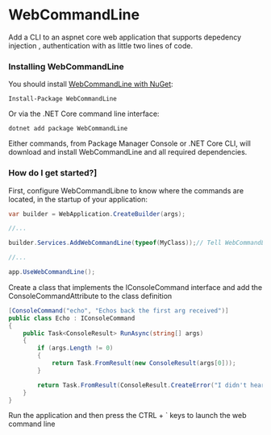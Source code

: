 # WebCommandLine
Add a CLI to an aspnet core web application that supports depedency injection , authentication with as little two lines of code.

### Installing WebCommandLine

You should install [WebCommandLine with NuGet](https://www.nuget.org/packages/WebCommandLine):

    Install-Package WebCommandLine
    
Or via the .NET Core command line interface:

    dotnet add package WebCommandLine

Either commands, from Package Manager Console or .NET Core CLI, will download and install WebCommandLine and all required dependencies.

### How do I get started?]

First, configure WebCommandLibne to know where the commands are located, in the startup of your application:

```csharp
var builder = WebApplication.CreateBuilder(args);

//...

builder.Services.AddWebCommandLine(typeof(MyClass));// Tell WebCommandLine which assembly to scan for console commands

//...

app.UseWebCommandLine();

```

Create a class that implements the IConsoleCommand interface and add the ConsoleCommandAttribute to the class definition

```csharp
[ConsoleCommand("echo", "Echos back the first arg received")]
public class Echo : IConsoleCommand
{
    public Task<ConsoleResult> RunAsync(string[] args)
    {
        if (args.Length != 0)
        {
            return Task.FromResult(new ConsoleResult(args[0]));
        }

        return Task.FromResult(ConsoleResult.CreateError("I didn't hear anything!"));
    }
}
```
Run the application and then press the CTRL + ` keys to launch the web command line
